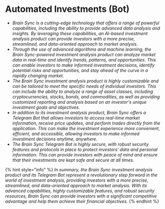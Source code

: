 # Automated Investments (Bot)

* _Brain Sync is a cutting-edge technology that offers a range of powerful capabilities, including the ability to provide advanced data analysis and insights. By leveraging these capabilities, an AI-based investment analysis product can provide investors with a more precise, streamlined, and data-oriented approach to market analysis._
* _Through the use of advanced algorithms and machine learning, the Brain Sync-powered investment analysis product can analyze market data in real-time and identify trends, patterns, and opportunities. This can enable investors to make informed investment decisions, identify potential risks and opportunities, and stay ahead of the curve in a rapidly changing market._
* _The Brain Sync investment analysis product is highly customizable and can be tailored to meet the specific needs of individual investors. This can include the ability to analyze a range of asset classes, including cryptocurrencies, stocks, bonds, and commodities, as well as providing customized reporting and analysis based on an investor's unique investment goals and objectives._
* _In addition to its investment analysis product, Brain Sync offers a Telegram Bot that allows investors to access real-time market information, receive price updates, and perform trades directly from the application. This can make the investment experience more convenient, efficient, and accessible, allowing investors to make informed investment decisions anytime, anywhere._
* _The Brain Sync Telegram Bot is highly secure, with robust security features and protocols in place to protect investors' data and personal information. This can provide investors with peace of mind and ensure that their investments are kept safe and secure at all times._

{% hint style="info" %}
_In summary, the Brain Sync investment analysis product and its Telegram Bot represent a revolutionary step forward in the world of investment analysis, providing investors with a more precise, streamlined, and data-oriented approach to market analysis. With its advanced capabilities, highly customizable features, and robust security resources, Brain Sync can provide investors with a significant competitive advantage and help them achieve their financial objectives._
{% endhint %}
